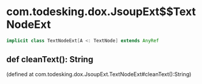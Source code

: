 # com.todesking.dox.JsoupExt$$TextNodeExt


```scala
implicit class TextNodeExt[A <: TextNode] extends AnyRef
```


 def cleanText(): String
-------------------------

(defined at com.todesking.dox.JsoupExt.TextNodeExt#cleanText():String)


